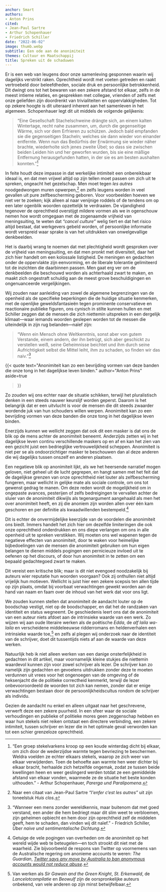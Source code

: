 ```yaml
---
anchor: Smart
authors:
- Anton Prins
cited:
- Jean-Paul Sartre
- Arthur Schopenhauer
- Friedrich Schiller
date: "2022-06-02"
image: thumb.webp
subtitle: Een ode aan de anonimiteit
themes: Cultuur en Maatschappij
title: Spreken uit de schaduwen
---
```

Er is een web van leugens door onze samenleving gesponnen waarin wij dagelijks verstrikt raken. Oprechtheid wordt met voeten getreden en raakt vertroebeld door beleefdheden, sociale druk en persoonlijke betrokkenheid. Dit dwingt ons tot het bewaren van een zekere afstand tot elkaar, zelfs in de meest intieme relaties, en gesprekken met collegae, vrienden of zelfs met onze geliefden zijn doordrenkt van trivialiteiten en oppervlakkigheden. 
Tot op zekere hoogte is dit uiteraard inherent aan het samenleven in het algemeen. Schopenhauer legt dit uit middels de volgende gelijkenis:

> “Eine Gesellschaft Stachelschweine drängte sich, an einem kalten Wintertage, recht nahe zusammen, um, durch die gegenseitige Wärme, sich vor dem Erfrieren zu schützen. Jedoch bald empfanden sie die gegenseitigen Stacheln; welches sie dann wieder von einander entfernte. Wenn nun das Bedürfnis der Erwärmung sie wieder näher brachte, wiederholte sich jenes zweite Übel; so dass sie zwischen beiden Leiden hin und her geworfen wurden, bis sie eine mäßige Entfernung herausgefunden hatten, in der sie es am besten aushalten konnten.”[^1]

In feite houdt deze impasse in dat werkelijke intimiteit een onbereikbaar ideaal is, en dat men vrijwel altijd op zijn tellen moet passen om zich uit te spreken, ongeacht het gezelschap. Men moet tegen *les autres* noodgedwongen muren opwerpen,[^2] en zelfs leugens worden in veel gevallen uit pure zelfbescherming geboren. Voor voorbeelden hoeven we niet ver te zoeken; kijk alleen al naar venijnige roddels of de tendens om op een later ogenblik woorden opzettelijk te verdraaien. De vijandigheid tegenover de oprechtheid overstijgt mildere vormen als we in ogenschouw nemen hoe wordt omgegaan met de zogenaamde vrijheid van meningsuiting, te weten dat *“cancel culture”* welig tiert en dat het risico altijd bestaat, dat werkgevers gebeld worden, of persoonlijke informatie wordt verspreid waar sprake is van het uitdrukken van onwelgevallige denkbeelden.

Het is daarbij wrang te noemen dat met plechtigheid wordt gesproken over de vrijheid van meningsuiting, en dat men pronkt met diversiteit, daar het zich hier handelt om een kolossale listigheid. De meningen en gedachten onder de oppervlakte zijn eenvorming, en de liberale tolerantie gelimiteerd tot de inzichten die daarbinnen passen. Men gaat erg ver om de denkbeelden die beschouwd worden als achterhaald zwart te maken, en maakt zich ongestraft schuldig aan de meest grove beschuldigingen en ongenuanceerde vergelijkingen.

Wij zouden naar aanleiding van zowel de algemene begrenzingen van de openheid als de specifieke beperkingen die de huidige situatie kenmerken, met de openlijke geweldsfantasieën tegen prominente conservatieve en reactionaire publieke figuren, ons cynisch in stilte kunnen hullen en met Schiller zeggen dat de mensen die zich niettemin uitspreken in een dergelijk klimaat—waar iemands woorden geslepen worden tot de messen die uiteindelijk in zijn rug belanden—naïef zijn:

> “Wenn ein Mensch ohne Weltkenntnis, sonst aber von gutem Verstande, einem andern, der ihn betrügt, sich aber geschickt zu verstellen weiß, seine Geheimnisse beichtet und ihm durch seine Aufrichtigkeit selbst die Mittel leiht, ihm zu schaden, so finden wir das naiv.”[^3]

{{< quote
	text="Anonimiteit kan zo een bevrijding vormen van deze banden die onze tong in het dagelijkse leven binden."
	author="Anton Prins"
	aside=true
>}}

Zo zouden wij ons echter naar de situatie schikken, terwijl het pluralistisch denken in een steeds nauwer keurslijf worden geperst. Daarom is het belangrijk dat er een uitvlucht is voor de mensen die dit steeds zwaarder wordende juk van hun schouders willen werpen. Anonimiteit kan zo een bevrijding vormen van deze banden die onze tong in het dagelijkse leven binden.

Enerzijds kunnen we wellicht zeggen dat ook dit een masker is dat ons de blik op de mens achter de anonimiteit beneemt. Anderzijds zetten wij in het dagelijkse leven continu verschillende maskers op en af en kan het zien van een gezicht juist een bedrieglijke vertrouwelijkheid scheppen. Anonimiteit is niet per se als ondoorzichtiger masker te beschouwen dan al deze anderen die wij dagelijks tussen onszelf en anderen plaatsen.

Een negatieve blik op anonimiteit lijkt, als we het heersende narratief mogen geloven, niet geheel uit de lucht gegrepen, en hangt samen met het feit dat de dagelijkse grenzen van onze oprechtheid niet louter als zelfbescherming fungeren, maar wellicht in gelijke mate als sociale controle, om ons tot gewenst gedrag te manen. Om deze reden wordt de mogelijkheid om in ongepaste avances, pesterijen of zelfs bedreigingen te vervallen achter de sluier van de anonimiteit dikwijls als tegenargument aangehaald als men het over anonimiteit heeft, en zij die anoniem zijn worden allen over één kam geschoren en per definitie als kwaadwillenden bestempeld.[^4]

Dit is echter de onvermijdelijke keerzijde van de voordelen die anonimiteit ons biedt. Immers handelt het zich hier om dezelfde limiteringen die ook onze oprechtheid onderdrukken en ons diepe verlangen om ons in alle openheid uit te spreken verstikken. Wij moeten ons wel wapenen tegen de negatieve effecten van anonimiteit, door te waken voor heimelijke bijbedoelingen van de mensen die anonimiteit gebruiken om hun eigen belangen te dienen middels pogingen een pernicieuze invloed uit te oefenen op het discours, of door hun anonimiteit in te zetten om een bepaald gedachtegoed zwart te maken.

Dit vereist een kritische blik; maar is dit niet evengoed noodzakelijk bij auteurs wier reputatie hun woorden voorgaan? Ook zij onthullen niet altijd vrijelijk hun motieven. Wellicht is juist hier een zekere scepsis ten allen tijde op zijn plaats, omdat bij voorbaat verwachtingen gewekt worden aan de hand van naam en faam over de inhoud van het werk dat voor ons ligt.

We zouden kunnen stellen dat anonimiteit de aandacht louter op de boodschap vestigt, niet op de boodschapper, en dat het de randzaken van identiteit en status wegneemt. De geschiedenis leert ons dat de anonimiteit van een auteur niets afdoet aan de intrinsieke waarde van een werk. Zo wijzen wij aan oude literaire werken als de poëtische *Edda*, de *alf laila wa-laila* en verscheidene middeleeuwse ridderromans en heldenverhalen een intrinsieke waarde toe,[^5] en zelfs al plegen wij onderzoek naar de identiteit van de schrijver, doet dit tussentijds niets af aan de waarde van deze werken.

Natuurlijk heb ik niet alleen werken van een danige onsterfelijkheid in gedachten in dit artikel, maar voornamelijk kleine stukjes die niettemin waardevol kunnen zijn voor zowel schrijver als lezer. De schrijver kan zo namelijk zijn gedachten en gevoelens uitdrukken zonder deze te moeten verdunnen uit vrees voor het ongenoegen van de omgeving of de heksenjacht die de politieke correctheid kenmerkt, terwijl de lezer onbevooroordeeld de woorden tot zich kan nemen, zonder dat er enige verwachtingen bestaan door de persoonlijkheidscultus rondom de schrijver als individu.

Gezien de aandacht nu enkel en alleen uitgaat naar het geschrevene, verwerft deze een zekere puurheid. In een sfeer waar de sociale verhoudingen en publieke of politieke mores geen zeggenschap hebben en waar hun stekels niet reiken ontstaat een directere verbinding, een zekere intimiteit, tussen schrijver en lezer die in het optimale geval verworden kan tot een schier grenzeloze oprechtheid.

[^1]: “Een groep stekelvarkens kroop op een koude winterdag dicht bij elkaar, om zich door de wederzijdse warmte tegen bevriezing te beschermen. Weldra voelden ze echter elkaars stekels, waarop ze zich weer van elkaar verwijderden. Toen de behoefte aan warmte hen weer dichter bij elkaar bracht, herhaalde zich hetzelfde ongemak, zodat ze tussen beide kwellingen heen en weer geslingerd werden totdat ze een gemiddelde afstand van elkaar vonden, waarmede ze de situatie het beste konden uithouden.” - Arthur Schopenhauer, *Parerga und Paralipomena*.
[^2]: Naar een citaat van Jean-Paul Sartre *“l'enfer c‘est les autres”* uit zijn toneelstuk *Huis clos*.
[^3]: “Wanneer een mens zonder wereldkennis, maar buitenom dat met goed verstand, een ander die hem bedriegt maar dit slim weet te verbloemen, zijn geheimen opbiecht en hem door zijn oprechtheid zelf de middelen geeft, hem te schaden, dan vinden wij dit naïef.” - Friedrich Schiller, *Über naive und sentimentalische Dichtung*.
[^4]: Getuige de vele pogingen van overheden om de anonimiteit op het wereld wijde web te beteugelen—en toch strookt dit niet met de waarheid. Zie bijvoorbeeld de respons van Twitter op voornemens van de Australische regering om anonieme accounts te weren: *The Guardian*, *[Twitter says any move by Australia to ban anonymous accounts would not reduce abuse](https://theguardian.com/technology/2021/nov/05/twitter-says-any-move-by-australia-to-ban-anonymous-accounts-would-not-reduce-abuse)*.
[^5]: Van werken als *Sir Gawain and the Green Knight*, *St. Erkenwald*, de *Lancelotcompilatie* en *Beowulf* zijn de oorspronkelijke auteurs onbekend, van vele anderen op zijn minst betwijfelbaar.
